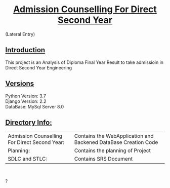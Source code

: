 <h1><u> <center> Admission Counselling For Direct Second Year </center> </u></h1>
(Lateral Entry)

<h2><u>Introduction</h2></u>
This project is an Analysis of Diploma Final Year Result to take admissioin in Direct Second Year Engineering

<h2><u><b> Versions</b> </u></h2>
 Python Version: 3.7 <br/>
 Django Version: 2.2 <br/>
 DataBase: MySql Server 8.0 <br/>
 
 <h2><u><b> Directory Info: </b> </u></h2>

<table>
<tr>
<td>Admission Counselling For Direct Second Year:</td>
<td>Contains the WebApplication and Backened DataBase Creation Code </td>
</tr>

<tr>
<td>Planning:</td>
<td>Contains the planning of Project </td>
</tr>

<tr>
<td>SDLC and STLC:</td>
<td>Contains SRS Document </td>
</tr>
</table>
<br/>

?[](Output%20Images/1-Home-Page.png)
